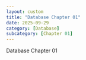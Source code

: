 ```yaml
---
layout: custom
title: "Database Chapter 01"
date: 2025-09-29
category: [Database]
subcategory: [Chapter 01]
---
```


Database Chapter 01
